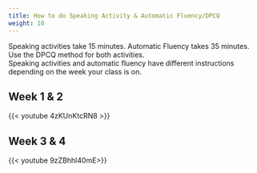 ```yaml
---
title: How to do Speaking Activity & Automatic Fluency/DPCQ
weight: 10
---
```


Speaking activities take 15 minutes. Automatic Fluency takes 35 minutes. Use the DPCQ method for both activities.\
Speaking activities and automatic fluency have different instructions depending on the week your class is on.

## Week 1 & 2

{{< youtube 4zKUnKtcRN8 >}}

## Week 3 & 4

{{< youtube 9zZBhhl40mE>}}
